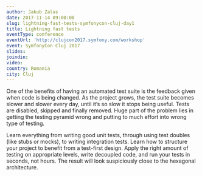 ```yaml
---
author: Jakub Zalas
date: 2017-11-14 09:00:00
slug: lightning-fast-tests-symfonycon-cluj-day1
title: Lightning fast tests
eventType: conference
eventUrl: 'http://clujcon2017.symfony.com/workshop'
event: SymfonyCon Cluj 2017
slides:
joindin:
video:
country: Romania
city: Cluj
---
```


One of the benefits of having an automated test suite is the feedback given when code is being changed.
As the project grows, the test suite becomes slower and slower every day,
until it’s so slow it stops being useful.
Tests are disabled, skipped and finally removed.
Huge part of the problem lies in getting the testing pyramid wrong
and putting to much effort into wrong type of testing.

Learn everything from writing good unit tests, through using test doubles (like stubs or mocks),
to writing integration tests.
Learn how to structure your project to benefit from a test-first design.
Apply the right amount of testing on appropriate levels, write decoupled code,
and run your tests in seconds, not hours.
The result will look suspiciously close to the hexagonal architecture.

